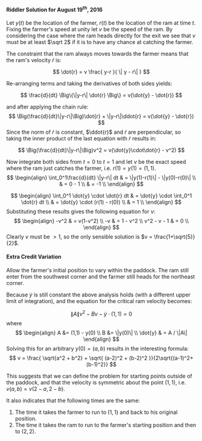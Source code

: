 
#### Riddler Solution for August 19<sup>th</sup>, 2016

Let $y(t)$ be the location of the farmer, $r(t)$ be the location of the ram at time $t$. Fixing the farmer's speed at unity let $v$ be the speed of the ram. By considering the case where the ram heads directly for the exit we see that $v$ must be at least $\sqrt 2$ if it is to have any chance at catching the farmer.

The constraint that the ram always moves towards the farmer means that the ram's velocity $\dot{r}$ is:

$$
  \dot{r} = v \frac{ y-r }{ \| y - r\| }
 $$

Re-arranging terms and taking the derivatives of both sides yields:

$$
    \frac{d}{dt} \Big\{\|y-r\| \dot{r} \Big\} = v(\dot{y} - \dot{r})
$$
 
and after applying the chain rule:
$$
\Big(\frac{d}{dt}\|y-r\|\Big)\dot{r} + \|y-r\|\ddot{r} = v(\dot{y} - \dot{r})
$$
Since the norm of $\dot{r}$ is constant, $\ddot{r}$ and $\dot{r}$ are perpendicular, so taking the inner product of the last equation with $\dot{r}$ results in:

$$
   \Big(\frac{d}{dt}\|y-r\|\Big)v^2  = v(\dot{y}\cdot\dot{r} - v^2)
$$
 
 Now integrate both sides from $t = 0$ to $t = 1$ and let $v$ be the exact speed where the ram just catches the farmer, i.e. $r(1) = y(1) = (1,1)$.
$$
\begin{align}
   \int_0^1\frac{d}{dt} \|y-r\| dt & = \|y(1)-r(1)\| - \|y(0)-r(0)\| \\
     & = 0 - 1 \\
     & = -1 \\
 \end{align}
$$

$$
\begin{align}
\int_0^1 \dot{y} \cdot \dot{r} dt & =
   \dot{y} \cdot \int_0^1 \dot{r} dt \\
   & = \dot{y} \cdot (r(1) - r(0)) \\
   & = 1 \\
\end{align}
$$
Substituting these results gives the following equation for $v$:
$$
\begin{align}
  -v^2 & = v(1-v^2) \\
   -v & = 1 - v^2 \\
   v^2 - v - 1 & = 0 \\
  \end{align}
$$
Clearly $v$ must be $> 1$, so the only sensible solution is $v = \frac{1+\sqrt{5}}{2}$.

#### Extra Credit Variation

Allow the farmer's initial position to vary within the paddock.
The ram still enter from the southwest corner and the farmer still
heads for the northeast corner.

Because $\dot{y}$ is still constant the above analysis holds (with a different upper limit
of integration), and the equation for the critical ram velocity becomes:

$$
 \|A\|v^2 - Bv - \dot{y}\cdot(1,1) = 0
 $$ where
$$
\begin{align}
   A &= (1,1) - y(0) \\
   B &= \|y(0)\| \\
   \dot{y} & = A / \|A\|
 \end{align}
$$
Solving this for an arbitrary $y(0) = (a,b)$ results in the interesting formula:
$$
v = \frac{ \sqrt{a^2 + b^2} + \sqrt{ (a-2)^2 + (b-2)^2 }}{2\sqrt{(a-1)^2+(b-1)^2}}
$$

This suggests that we can define the problem for starting points outside of the paddock,
and that the velocity is symmetric about the point $(1,1)$, i.e. $v(a,b) = v(2-a,2-b)$.

It also indicates that the following times are the same:

1. The time it takes the farmer to run to $(1,1)$ and back to his original position.
2. The time it takes the ram to run to the farmer's starting position and then to $(2,2)$.
